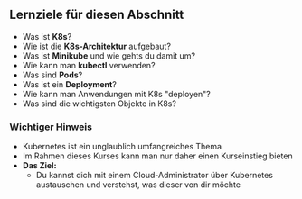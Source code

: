 ## Lernziele für diesen Abschnitt

* Was ist **K8s**?
* Wie ist die **K8s-Architektur** aufgebaut?
* Was ist **Minikube** und wie gehts du damit um?
* Wie kann man **kubectl** verwenden?
* Was sind **Pods**?
* Was ist ein **Deployment**?
* Wie kann man Anwendungen mit K8s "deployen"?
* Was sind die wichtigsten Objekte in K8s?


### Wichtiger Hinweis

* Kubernetes ist ein unglaublich umfangreiches Thema
* Im Rahmen dieses Kurses kann man nur daher einen Kurseinstieg bieten
* **Das Ziel:**
  * Du kannst dich mit einem Cloud-Administrator über Kubernetes austauschen
  und verstehst, was dieser von dir möchte